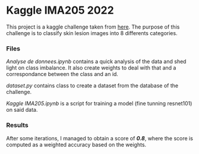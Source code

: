 # Kaggle IMA205 2022

This project is a kaggle challenge taken from [here](https://www.kaggle.com/competitions/ima205-challenge-2022/leaderboard). The purpose of this challenge is to classify skin lesion images into 8 differents categories.

### Files

*Analyse de donnees.ipynb* contains a quick analysis of the data and shed light on class imbalance. It also create weights to deal with that and a correspondance between the class and an id.

*dataset.py* contains class to create a dataset from the database of the challenge.

*Kaggle IMA205.ipynb* is a script for training a model (fine tunning resnet101) on said data.

### Results

After some iterations, I managed to obtain a score of ***0.8***, where the score is computed as a weighted accuracy based on the weights.